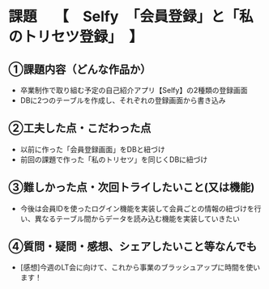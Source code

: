 # 課題　 【　Selfy　「会員登録」と「私のトリセツ登録」　】

## ①課題内容（どんな作品か）
- 卒業制作で取り組む予定の自己紹介アプリ【Selfy】の2種類の登録画面
- DBに2つのテーブルを作成し、それぞれの登録画面から書き込み

## ②工夫した点・こだわった点
- 以前に作った「会員登録画面」をDBと紐づけ
- 前回の課題で作った「私のトリセツ」を同じくDBに紐づけ

## ③難しかった点・次回トライしたいこと(又は機能)
- 今後は会員IDを使ったログイン機能を実装して会員ごとの情報の紐づけを行い、異なるテーブル間からデータを読み込む機能を実装していきたい

## ④質問・疑問・感想、シェアしたいこと等なんでも
- [感想]今週のLT会に向けて、これから事業のブラッシュアップに時間を使います！
